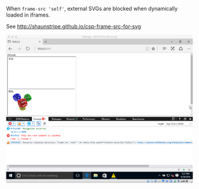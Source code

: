 When `frame-src 'self'`, external SVGs are blocked when dynamically loaded in iframes.

See <http://shaunstripe.github.io/csp-frame-src-for-svg>

![](screen.png)
